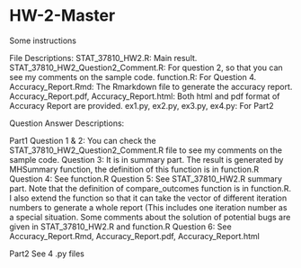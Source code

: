 # HW-2-Master

Some instructions

File Descriptions:
STAT_37810_HW2.R: Main result.
STAT_37810_HW2_Question2_Comment.R: For question 2, so that you can see my comments on the sample code.
function.R: For Question 4.
Accuracy_Report.Rmd: The Rmarkdown file to generate the  accuracy report.
Accuracy_Report.pdf, Accuracy_Report.html: Both html and pdf format of Accuracy Report are provided.
ex1.py, ex2.py, ex3.py, ex4.py: For Part2

Question Answer Descriptions:

Part1
Question 1 & 2: You can check the STAT_37810_HW2_Question2_Comment.R file to see my comments on the sample code.
Question 3: It is in summary part. The result is generated by MHSummary function, the definition of this function is in function.R
Question 4: See function.R
Question 5: See STAT_37810_HW2.R summary part. Note that the definition of compare_outcomes function is in function.R. I also extend the function so that it can take the vector of different iteration numbers to generate a whole report (This includes one iteration number as a special situation. Some comments about the solution of potential bugs are given in STAT_37810_HW2.R and function.R
Question 6: See Accuracy_Report.Rmd, Accuracy_Report.pdf, Accuracy_Report.html

Part2
See 4 .py files


